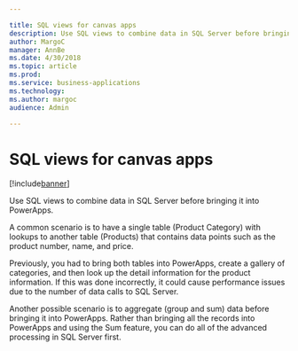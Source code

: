 ```yaml
---

title: SQL views for canvas apps
description: Use SQL views to combine data in SQL Server before bringing it into PowerApps.
author: MargoC
manager: AnnBe
ms.date: 4/30/2018
ms.topic: article
ms.prod: 
ms.service: business-applications
ms.technology: 
ms.author: margoc
audience: Admin

---
```

#  SQL views for canvas apps




[!include[banner](../../../../includes/banner.md)]

Use SQL views to combine data in SQL Server before bringing it into PowerApps.

A common scenario is to have a single table (Product Category) with lookups to
another table (Products) that contains data points such as the product number,
name, and price.

Previously, you had to bring both tables into PowerApps, create a gallery of
categories, and then look up the detail information for the product information.
If this was done incorrectly, it could cause performance issues due to the
number of data calls to SQL Server.

Another possible scenario is to aggregate (group and sum) data before bringing
it into PowerApps. Rather than bringing all the records into PowerApps and using
the Sum feature, you can do all of the advanced processing in SQL Server first.
